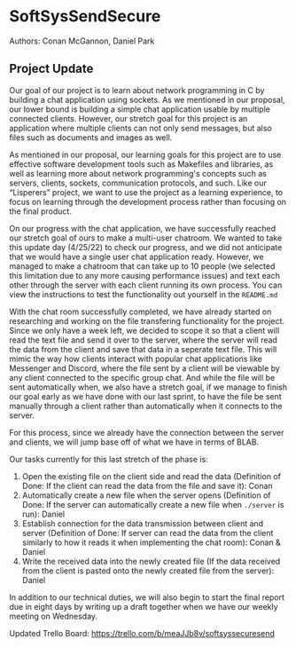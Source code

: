 # SoftSysSendSecure

Authors: Conan McGannon, Daniel Park

## Project Update

Our goal of our project is to learn about network programming in C by building a chat application using sockets. As we mentioned in our proposal, our lower bound is building a simple chat application usable by multiple connected clients. However, our stretch goal for this project is an application where multiple clients can not only send messages, but also files such as documents and images as well.

As mentioned in our proposal, our learning goals for this project are to use effective software development tools such as Makefiles and libraries, as well as learning more about network programming's concepts such as servers, clients, sockets, communication protocols, and such. Like our “Lisperers” project, we want to use the project as a learning experience, to focus on learning through the development process rather than focusing on the final product.

On our progress with the chat application, we have successfully reached our stretch goal of ours to make a multi-user chatroom. We wanted to take this update day (4/25/22) to check our progress, and we did not anticipate that we would have a single user chat application ready. However, we managed to make a chatroom that can take up to 10 people (we selected this limitation due to any more causing performance issues) and text each other through the server with each client running its own process. You can view the instructions to test the functionality out yourself in the `README.md`

With the chat room successfully completed, we have already started on researching and working on the file transfering functionality for the project. Since we only have a week left, we decided to scope it so that a client will read the text file and send it over to the server, where the server will read the data from the client and save that data in a seperate text file. This will mimic the way how clients interact with popular chat applications like Messenger and Discord, where the file sent by a client will be viewable by any client connected to the specific group chat. And while the file will be sent automatically when, we also have a stretch goal, if we manage to finish our goal early as we have done with our last sprint, to have the file be sent manually through a client rather than automatically when it connects to the server.

For this process, since we already have the connection between the server and clients, we will jump base off of what we have in terms of BLAB.

Our tasks currently for this last stretch of the phase is:
1. Open the existing file on the client side and read the data (Definition of Done: If the client can read the data from the file and save it): Conan
2. Automatically create a new file when the server opens (Definition of Done: If the server can automatically create a new file when `./server` is run): Daniel
3. Establish connection for the data transmission between client and server (Definition of Done: If server can read the data from the client similarly to how it reads it when implementing the chat room): Conan & Daniel
4. Write the received data into the newly created file (If the data received from the client is pasted onto the newly created file from the server): Daniel

In addition to our technical duties, we will also begin to start the final report due in eight days by writing up a draft together when we have our weekly meeting on Wednesday.

Updated Trello Board: https://trello.com/b/meaJJb8v/softsyssecuresend
